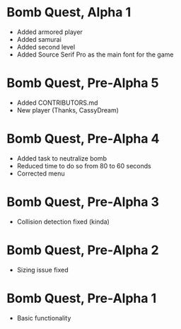 # Bomb Quest, Alpha 1
- Added armored player
- Added samurai
- Added second level
- Added Source Serif Pro as the main font for the game

# Bomb Quest, Pre-Alpha 5
- Added CONTRIBUTORS.md
- New player (Thanks, CassyDream)

# Bomb Quest, Pre-Alpha 4
- Added task to neutralize bomb
- Reduced time to do so from 80 to 60 seconds
- Corrected menu

# Bomb Quest, Pre-Alpha 3
- Collision detection fixed (kinda)

# Bomb Quest, Pre-Alpha 2
- Sizing issue fixed

# Bomb Quest, Pre-Alpha 1
- Basic functionality
